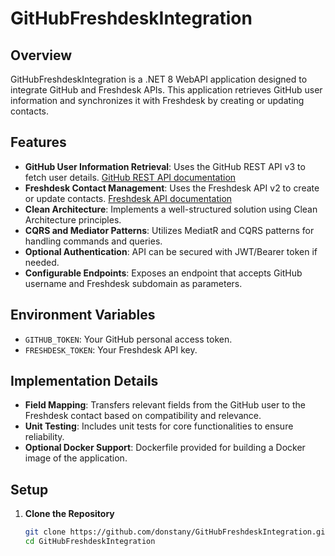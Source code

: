 # GitHubFreshdeskIntegration

## Overview

GitHubFreshdeskIntegration is a .NET 8 WebAPI application designed to integrate GitHub and Freshdesk APIs. This application retrieves GitHub user information and synchronizes it with Freshdesk by creating or updating contacts.

## Features

- **GitHub User Information Retrieval**: Uses the GitHub REST API v3 to fetch user details. [GitHub REST API documentation](https://docs.github.com/en/rest)
- **Freshdesk Contact Management**: Uses the Freshdesk API v2 to create or update contacts. [Freshdesk API documentation](https://developer.freshdesk.com/api/)
- **Clean Architecture**: Implements a well-structured solution using Clean Architecture principles.
- **CQRS and Mediator Patterns**: Utilizes MediatR and CQRS patterns for handling commands and queries.
- **Optional Authentication**: API can be secured with JWT/Bearer token if needed.
- **Configurable Endpoints**: Exposes an endpoint that accepts GitHub username and Freshdesk subdomain as parameters.

## Environment Variables

- `GITHUB_TOKEN`: Your GitHub personal access token.
- `FRESHDESK_TOKEN`: Your Freshdesk API key.

## Implementation Details

- **Field Mapping**: Transfers relevant fields from the GitHub user to the Freshdesk contact based on compatibility and relevance.
- **Unit Testing**: Includes unit tests for core functionalities to ensure reliability.
- **Optional Docker Support**: Dockerfile provided for building a Docker image of the application.

## Setup

1. **Clone the Repository**

   ```bash
   git clone https://github.com/donstany/GitHubFreshdeskIntegration.git
   cd GitHubFreshdeskIntegration
